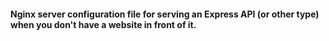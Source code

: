 #### Nginx server configuration file for serving an Express API (or other type) when you don't have a website in front of it.
